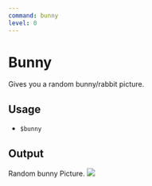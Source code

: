 ```yaml
---
command: bunny
level: 0
---
```


# Bunny

Gives you a random bunny/rabbit picture.

## Usage

 - `$bunny`

## Output 

Random bunny Picture.
<img src ="https://images.unsplash.com/photo-1604553995069-70cf4283359b?ixid=MXwxMjA3fDB8MHxwaG90by1wYWdlfHx8fGVufDB8fHw%3D&ixlib=rb-1.2.1&auto=format&fit=crop&w=800&q=80"/>
